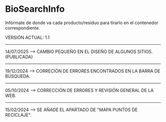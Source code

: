 # BioSearchInfo
Infórmate de donde va cada producto/residuo para tirarlo en el contenedor correspondiente.

VERSIÓN ACTUAL: 1.1

----------------------------------------------

14/07/2025 --> CAMBIO PEQUEÑO EN EL DISEÑO DE ALGUNOS SITIOS. (PUBLICADA)

----------------------------------------------

19/12/2024 --> CORRECIÓN DE ERRORES ENCONTRADOS EN LA BARRA DE BÚSQUEDA.

----------------------------------------------

05/10/2024 --> CORRECCIÓN DE ERRORES Y REVISIÓN GENERAL DE LA WEB.

----------------------------------------------

15/02/2024 --> SE AÑADE EL APARTADO DE "MAPA PUNTOS DE RECICLAJE".
